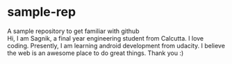 # sample-rep
A sample repository to get familiar with github  
Hi,
I am Sagnik, a final year engineering student from Calcutta. I love coding. Presently, I am learning android development from udacity. I believe the web is an awesome place to do great things.
Thank you :)
